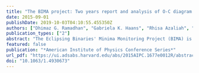 ```yaml
---
title: "The BIMA project: Two years report and analysis of O-C diagram on V566 Oph"
date: 2015-09-01
publishDate: 2019-10-03T04:10:55.455350Z
authors: ["Dhimaz G. Ramadhan", "Gabriela K. Haans", "Rhisa Azaliah", "Puji Irawati", "Saeful Akhyar", "Thawicharat Sarotsakulchai", "Zainuddin M. Arifin", "Janette Suherli", "Hakim L. Malasan", "Andrea Richichi", "Boonrucksar Soonthornthum"]
publication_types: ["2"]
abstract: "The Eclipsing Binaries' Minima Monitoring Project (BIMA) is a joint project between Institut Teknologi Bandung (ITB) and National Astronomical Research Institute of Thailand (NARIT). This project is dedicated to observe minim of eclipsing binaries light curves to derived their time of minimum. Since its commissioning in 2012, this project has secured 71 minima of more than 30 eclipising binaries until September 2014. In the first year, BIMA project has established the observational technique, data handling system, calculation for determination time of minimum, and automatization for image reduction and analysis. In the second year, BIMA project began to combine its time of minimum data with other previous observations to analyze O-C (Observed-Calculated) Diagram of all observed systems. The O-C diagram is one of indispensable tools to study evolution in eclipsing binaries in which it indicates period change or correction for periode prediction. Period changes closely related to evolutionary phase of the systems can be detected. In this paper, we present and discuss preliminary analysis of O-C diagram from one particular eclipsing binary system, V566 Oph."
featured: false
publication: "*American Institute of Physics Conference Series*"
url_pdf: "https://ui.adsabs.harvard.edu/abs/2015AIPC.1677e0012R/abstract"
doi: "10.1063/1.4930673"
---
```


